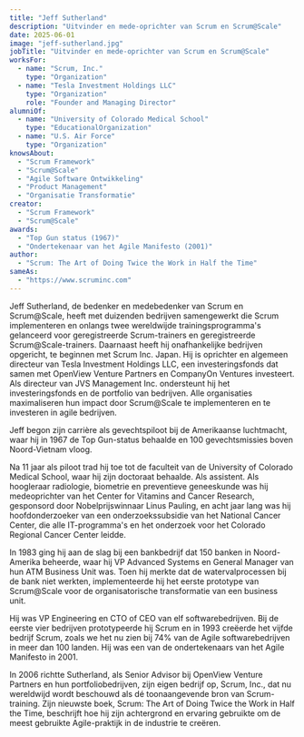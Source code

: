 ```yaml
---
title: "Jeff Sutherland"
description: "Uitvinder en mede-oprichter van Scrum en Scrum@Scale"
date: 2025-06-01
image: "jeff-sutherland.jpg"
jobTitle: "Uitvinder en mede-oprichter van Scrum en Scrum@Scale"
worksFor:
  - name: "Scrum, Inc."
    type: "Organization"
  - name: "Tesla Investment Holdings LLC"
    type: "Organization"
    role: "Founder and Managing Director"
alumniOf:
  - name: "University of Colorado Medical School"
    type: "EducationalOrganization"
  - name: "U.S. Air Force"
    type: "Organization"
knowsAbout:
  - "Scrum Framework"
  - "Scrum@Scale"
  - "Agile Software Ontwikkeling"
  - "Product Management"
  - "Organisatie Transformatie"
creator:
  - "Scrum Framework"
  - "Scrum@Scale"
awards:
  - "Top Gun status (1967)"
  - "Ondertekenaar van het Agile Manifesto (2001)"
author:
  - "Scrum: The Art of Doing Twice the Work in Half the Time"
sameAs:
  - "https://www.scruminc.com"
---
```


Jeff Sutherland, de bedenker en medebedenker van Scrum en Scrum@Scale, heeft met duizenden bedrijven samengewerkt die Scrum implementeren en onlangs twee wereldwijde trainingsprogramma's gelanceerd voor geregistreerde Scrum-trainers en geregistreerde Scrum@Scale-trainers. Daarnaast heeft hij onafhankelijke bedrijven opgericht, te beginnen met Scrum Inc. Japan. Hij is oprichter en algemeen directeur van Tesla Investment Holdings LLC, een investeringsfonds dat samen met OpenView Venture Partners en CompanyOn Ventures investeert. Als directeur van JVS Management Inc. ondersteunt hij het investeringsfonds en de portfolio van bedrijven. Alle organisaties maximaliseren hun impact door Scrum@Scale te implementeren en te investeren in agile bedrijven.

Jeff begon zijn carrière als gevechtspiloot bij de Amerikaanse luchtmacht, waar hij in 1967 de Top Gun-status behaalde en 100 gevechtsmissies boven Noord-Vietnam vloog.

Na 11 jaar als piloot trad hij toe tot de faculteit van de University of Colorado Medical School, waar hij zijn doctoraat behaalde. Als assistent. Als hoogleraar radiologie, biometrie en preventieve geneeskunde was hij medeoprichter van het Center for Vitamins and Cancer Research, gesponsord door Nobelprijswinnaar Linus Pauling, en acht jaar lang was hij hoofdonderzoeker van een onderzoekssubsidie ​​van het National Cancer Center, die alle IT-programma's en het onderzoek voor het Colorado Regional Cancer Center leidde.

In 1983 ging hij aan de slag bij een bankbedrijf dat 150 banken in Noord-Amerika beheerde, waar hij VP Advanced Systems en General Manager van hun ATM Business Unit was. Toen hij merkte dat de watervalprocessen bij de bank niet werkten, implementeerde hij het eerste prototype van Scrum@Scale voor de organisatorische transformatie van een business unit.

Hij was VP Engineering en CTO of CEO van elf softwarebedrijven. Bij de eerste vier bedrijven prototypeerde hij Scrum en in 1993 creëerde het vijfde bedrijf Scrum, zoals we het nu zien bij 74% van de Agile softwarebedrijven in meer dan 100 landen. Hij was een van de ondertekenaars van het Agile Manifesto in 2001.

In 2006 richtte Sutherland, als Senior Advisor bij OpenView Venture Partners en hun portfoliobedrijven, zijn eigen bedrijf op, Scrum, Inc., dat nu wereldwijd wordt beschouwd als dé toonaangevende bron van Scrum-training. Zijn nieuwste boek, Scrum: The Art of Doing Twice the Work in Half the Time, beschrijft hoe hij zijn achtergrond en ervaring gebruikte om de meest gebruikte Agile-praktijk in de industrie te creëren.
